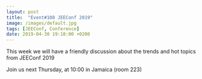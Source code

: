 ```yaml
---
layout: post
title:  "Event#108 JEEConf 2019"
image: /images/default.jpg
tags: [JEEConf, Conference]
date: 2019-04-30 19:10:00 +0200
---
```


This week we will have a friendly discussion about the trends and hot topics from JEEConf 2019[]()

Join us next Thursday, at 10:00 in Jamaica (room 223)
